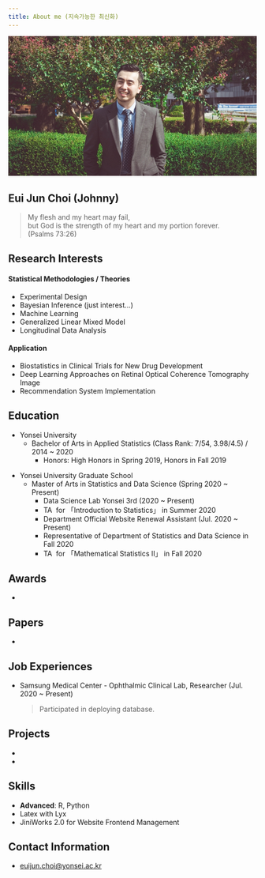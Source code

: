 ```yaml
---
title: About me (지속가능한 최신화)
---
```



![image3](/assets/img/sample/avatar.jpg)

## **Eui Jun Choi (Johnny)**

> My flesh and my heart may fail,  
> but God is the strength of my heart and my portion forever.   
> (Psalms 73:26)

## **Research Interests**

#### **Statistical Methodologies / Theories**

+ Experimental Design
+ Bayesian Inference (just interest...)
+ Machine Learning
+ Generalized Linear Mixed Model
+ Longitudinal Data Analysis

#### **Application**

+ Biostatistics in Clinical Trials for New Drug Development
+ Deep Learning Approaches on Retinal Optical Coherence Tomography Image
+ Recommendation System Implementation

## **Education**

+ Yonsei University
  + Bachelor of Arts in Applied Statistics (Class Rank: 7/54, 3.98/4.5) / 2014 ~ 2020
    - Honors: High Honors in Spring 2019, Honors in Fall 2019





- Yonsei University Graduate School
  - Master of Arts in Statistics and Data Science (Spring 2020 ~ Present)
    - Data Science Lab Yonsei 3rd (2020 ~ Present)  
    - TA &nbsp;for 「Introduction to Statistics」 in Summer 2020
    - Department Official Website Renewal Assistant (Jul. 2020 ~ Present)
    - Representative of Department of Statistics and Data Science in Fall 2020
    - TA &nbsp;for 「Mathematical Statistics II」 in Fall 2020

## **Awards**

+ 

## **Papers**

+ 

## **Job Experiences**

+ Samsung Medical Center - Ophthalmic Clinical Lab, Researcher (Jul. 2020 ~ Present)

  >  Participated in deploying database.

## **Projects**

+ 
+ 

## **Skills**

+ **Advanced**: R, Python
+ Latex with Lyx
+ JiniWorks 2.0 for Website Frontend Management

## **Contact Information**

+ euijun.choi@yonsei.ac.kr
